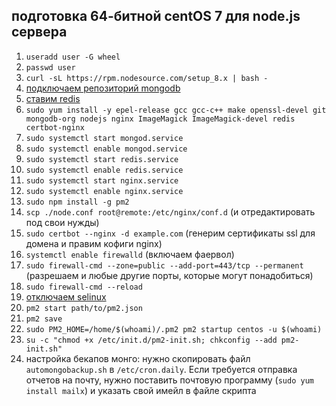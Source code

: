 ## подготовка 64-битной centOS 7 для node.js сервера

1. `useradd user -G wheel`
2. `passwd user`
4. `curl -sL https://rpm.nodesource.com/setup_8.x | bash -`
5. [подключаем репозиторий mongodb](https://docs.mongodb.com/manual/tutorial/install-mongodb-on-red-hat/#for-the-latest-stable-release-of-mongodb)
6. [ставим redis](http://sharadchhetri.com/2014/10/04/install-redis-server-centos-7-rhel-7/)
7. `sudo yum install -y epel-release gcc gcc-c++ make openssl-devel git mongodb-org nodejs nginx ImageMagick ImageMagick-devel redis certbot-nginx`
9. `sudo systemctl start mongod.service`
10. `sudo systemctl enable mongod.service`
11. `sudo systemctl start redis.service`
12. `sudo systemctl enable redis.service`
13. `sudo systemctl start nginx.service`
14. `sudo systemctl enable nginx.service`
16. `sudo npm install -g pm2`
17. `scp ./node.conf root@remote:/etc/nginx/conf.d` (и отредактировать под свои нужды)
17. `sudo certbot --nginx -d example.com` (генерим сертификаты ssl для домена и правим кофиги nginx)
18. `systemctl enable firewalld` (включаем фаервол)
19. `sudo firewall-cmd --zone=public --add-port=443/tcp --permanent` (разрешаем и любые другие порты, которые могут понадобиться)
20. `sudo firewall-cmd --reload`
21. [отключаем selinux](http://xmodulo.com/how-to-disable-selinux.html)
22. `pm2 start path/to/pm2.json`
23. `pm2 save`
24. `sudo PM2_HOME=/home/$(whoami)/.pm2 pm2 startup centos -u $(whoami)`
25. `su -c "chmod +x /etc/init.d/pm2-init.sh; chkconfig --add pm2-init.sh"`
26. настройка бекапов монго: нужно скопировать файл `automongobackup.sh` в `/etc/cron.daily`. Если требуется отправка отчетов на почту, нужно поставить почтовую программу (`sudo yum install mailx`) и указать свой имейл в файле скрипта
